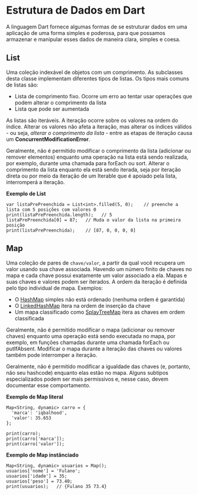 # Estrutura de Dados em Dart

A linguagem Dart fornece algumas formas de se estruturar dados em uma aplicação de uma forma simples e poderosa, para que possamos armazenar e manipular esses 
dados de maneira clara, simples e coesa.

## List

Uma coleção indexável de objetos com um comprimento. As subclasses desta classe implementam diferentes tipos de listas. Os tipos mais comuns de listas são:

- Lista de comprimento fixo. Ocorre um erro ao tentar usar operações que podem alterar o comprimento da lista
- Lista que pode ser aumentada

As listas são iteráveis. A iteração ocorre sobre os valores na ordem do índice. Alterar os valores não afeta a iteração, mas alterar os índices válidos - ou seja, 
*alterar o comprimento da lista* - entre as etapas de iteração causa um **ConcurrentModificationError**.


Geralmente, não é permitido modificar o comprimento da lista (adicionar ou remover elementos) enquanto uma operação na lista está sendo realizada, por exemplo, 
durante uma chamada para forEach ou sort. Alterar o comprimento da lista enquanto ela está sendo iterada, seja por iteração direta ou por meio da iteração de um 
Iterable que é apoiado pela lista, interromperá a iteração.

**Exemplo de List**

    var listaPrePreenchida = List<int>.filled(5, 0);    // preenche a lista com 5 posições com valores 0
    print(listaPrePreenchida.length);   // 5        
    listaPrePreenchida[0] = 87;   // Muda o valor da lista na primeira posição
    print(listaPrePreenchida);    // [87, 0, 0, 0, 0]
    
## Map

Uma coleção de pares de `chave/valor`, a partir da qual você recupera um valor usando sua chave associada. Havendo um número finito de chaves no mapa e cada 
chave possui exatamente um valor associado a ela. Mapas e suas chaves e valores podem ser iterados. A ordem da iteração é definida pelo tipo individual de mapa. 
Exemplos:

- O [HashMap](https://api.dart.dev/stable/2.14.2/dart-collection/HashMap-class.html) simples não está ordenado (nenhuma ordem é garantida)
- O [LinkedHashMap](https://api.dart.dev/stable/2.14.2/dart-collection/LinkedHashMap-class.html) itera na ordem de inserção da chave
- Um mapa classificado como [SplayTreeMap](https://api.dart.dev/stable/2.14.2/dart-collection/SplayTreeMap-class.html) itera as chaves em ordem classificada

Geralmente, não é permitido modificar o mapa (adicionar ou remover chaves) enquanto uma operação está sendo executada no mapa, por exemplo, em funções chamadas 
durante uma chamada forEach ou putIfAbsent. Modificar o mapa durante a iteração das chaves ou valores também pode interromper a iteração.

Geralmente, não é permitido modificar a igualdade das chaves (e, portanto, não seu hashcode) enquanto elas estão no mapa. Alguns subtipos especializados podem 
ser mais permissivos e, nesse caso, devem documentar esse comportamento.

**Exemplo de Map literal**

    Map<String, dynamic> carro = {
      'marca': 'iqbalhood',
      'valor': 35.653
    };

    print(carro);
    print(carro['marca']);
    print(carro['valor']);

**Exemplo de Map instânciado**

    Map<String, dynamic> usuarios = Map();
    usuarios['nome'] = 'Fulano';
    usuarios['idade'] = 35;
    usuarios['peso'] = 73.40;
    print(usuarios);   // {Fulano 35 73.4}
